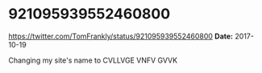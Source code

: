 # 921095939552460800
https://twitter.com/TomFrankly/status/921095939552460800
**Date:** 2017-10-19

Changing my site's name to CVLLVGE VNFV GVVK

